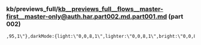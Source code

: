 ### kb/previews_full/kb__previews_full__flows__master-first__master-only@auth.har.part002.md.part001.md (part 002)

```md
,95,1\"},darkMode:{light:\"0,0,8,1\",lighter:\"0,0,8,1\",bright:\"0,0,8,1\",dark:\"0,0,8,1\"
```

```
